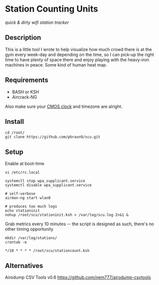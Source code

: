 # Station Counting Units

_quick & dirty wifi station tracker_

## Description

This is a little tool I wrote to help visualize how much crowd there is at the gym every week-day and depending on the time, so I can pick-up the right time to have plenty of space there and enjoy playing with the heavy-iron machines in peace.  Some kind of human heat map.

## Requirements

- BASH or KSH
- Aircrack-NG

Also make sure your [CMOS clock](https://pub.nethence.com/server/ntp) and timezone are alright.

## Install

	cd /root/
	git clone https://github.com/pbraun9/scu.git
<!--
	git clone git@github.com:pbraun9/scu.git
-->

## Setup

Enable at boot-time

	vi /etc/rc.local

	systemctl stop wpa_supplicant.service
	systemctl disable wpa_supplicant.service

	# self-verbose
	airmon-ng start wlan0

	# produces too much logs
	echo stationinit
	nohup /root/scu/stationinit.ksh > /var/log/scu.log 2>&1 &

Grab metrics every 10 minutes -- the script is designed as such, there's no other timing opportunity

	mkdir /var/log/stations/
	crontab -e

	*/10 * * * * /root/scu/stationcount.ksh

## Alternatives

Airodump CSV Tools v0.6
https://github.com/nem777/airodump-csvtools

